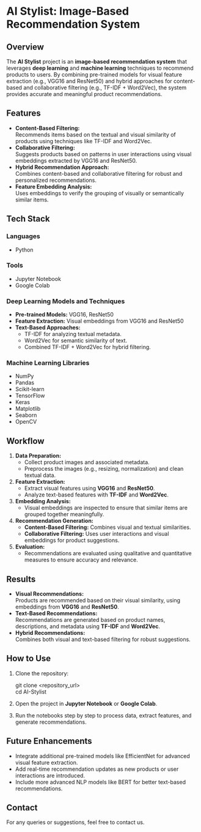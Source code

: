 
# AI Stylist: Image-Based Recommendation System  

## Overview  
The **AI Stylist** project is an **image-based recommendation system** that leverages **deep learning** and **machine learning** techniques to recommend products to users. By combining pre-trained models for visual feature extraction (e.g., VGG16 and ResNet50) and hybrid approaches for content-based and collaborative filtering (e.g., TF-IDF + Word2Vec), the system provides accurate and meaningful product recommendations.

## Features  
- **Content-Based Filtering:**  
  Recommends items based on the textual and visual similarity of products using techniques like TF-IDF and Word2Vec.  
- **Collaborative Filtering:**  
  Suggests products based on patterns in user interactions using visual embeddings extracted by VGG16 and ResNet50.  
- **Hybrid Recommendation Approach:**  
  Combines content-based and collaborative filtering for robust and personalized recommendations.  
- **Feature Embedding Analysis:**  
  Uses embeddings to verify the grouping of visually or semantically similar items.  

## Tech Stack  
### Languages  
- Python  

### Tools  
- Jupyter Notebook  
- Google Colab  

### Deep Learning Models and Techniques  
- **Pre-trained Models:** VGG16, ResNet50  
- **Feature Extraction:** Visual embeddings from VGG16 and ResNet50  
- **Text-Based Approaches:**  
  - TF-IDF for analyzing textual metadata.  
  - Word2Vec for semantic similarity of text.  
  - Combined TF-IDF + Word2Vec for hybrid filtering.  

### Machine Learning Libraries  
- NumPy  
- Pandas  
- Scikit-learn  
- TensorFlow  
- Keras  
- Matplotlib  
- Seaborn  
- OpenCV  

## Workflow  
1. **Data Preparation:**  
   - Collect product images and associated metadata.  
   - Preprocess the images (e.g., resizing, normalization) and clean textual data.  
2. **Feature Extraction:**  
   - Extract visual features using **VGG16** and **ResNet50**.  
   - Analyze text-based features with **TF-IDF** and **Word2Vec**.  
3. **Embedding Analysis:**  
   - Visual embeddings are inspected to ensure that similar items are grouped together meaningfully.  
4. **Recommendation Generation:**  
   - **Content-Based Filtering:** Combines visual and textual similarities.  
   - **Collaborative Filtering:** Uses user interactions and visual embeddings for product suggestions.  
5. **Evaluation:**  
   - Recommendations are evaluated using qualitative and quantitative measures to ensure accuracy and relevance.  

## Results  
- **Visual Recommendations:**  
  Products are recommended based on their visual similarity, using embeddings from **VGG16** and **ResNet50**.  
- **Text-Based Recommendations:**  
  Recommendations are generated based on product names, descriptions, and metadata using **TF-IDF** and **Word2Vec**.  
- **Hybrid Recommendations:**  
  Combines both visual and text-based filtering for robust suggestions.  

## How to Use  
1. Clone the repository:  

   git clone <repository_url>  
   cd AI-Stylist
   
3. Open the project in **Jupyter Notebook** or **Google Colab**.  
4. Run the notebooks step by step to process data, extract features, and generate recommendations.  

## Future Enhancements  
- Integrate additional pre-trained models like EfficientNet for advanced visual feature extraction.  
- Add real-time recommendation updates as new products or user interactions are introduced.  
- Include more advanced NLP models like BERT for better text-based recommendations.  


## Contact  
For any queries or suggestions, feel free to contact us.
